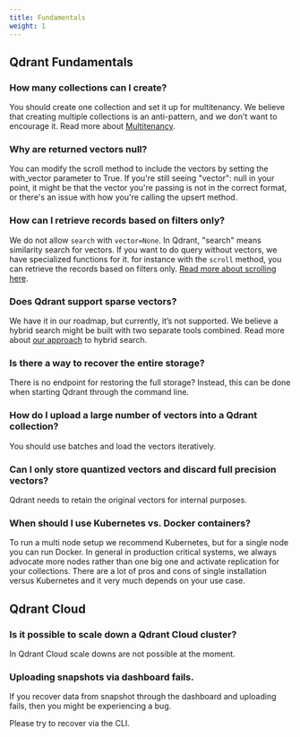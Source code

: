 ```yaml
---
title: Fundamentals
weight: 1
---
```


## Qdrant Fundamentals

### How many collections can I create?

You should create one collection and set it up for multitenancy. We believe that creating multiple collections is an anti-pattern, and we don't want to encourage it. Read more about [Multitenancy](../../tutorials/multiple-partitions/).

### Why are returned vectors null?

You can modify the scroll method to include the vectors by setting the with_vector parameter to True. If you're still seeing "vector": null in your point, it might be that the vector you're passing is not in the correct format, or there's an issue with how you're calling the upsert method.

### How can I retrieve records based on filters only?

We do not allow `search`  with `vector=None`. In Qdrant, "search" means similarity search for vectors. If you want to do query without vectors, we have specialized functions for it. for instance with the `scroll` method, you can retrieve the records based on filters only. [Read more about scrolling here](../../concepts/points/#scroll-points).

### Does Qdrant support sparse vectors?

We have it in our roadmap, but currently, it’s not supported. We believe a hybrid search might be built with two separate tools combined. Read more about [our approach](../../../articles/hybrid-search/) to hybrid search.  

### Is there a way to recover the entire storage?

There is no endpoint for restoring the full storage?
Instead, this can be done when starting Qdrant through the command line.

### How do I upload a large number of vectors into a Qdrant collection?

You should use batches and load the vectors iteratively. 

### Can I only store quantized vectors and discard full precision vectors? 

Qdrant needs to retain the original vectors for internal purposes.

### When should I use Kubernetes vs. Docker containers?

To run a multi node setup we recommend Kubernetes, but for a single node you can run Docker.  In general in production critical systems, we always advocate more nodes rather than one big one and activate replication for your collections. There are a lot of pros and cons of single installation versus Kubernetes and it very much depends on your use case.

## Qdrant Cloud

### Is it possible to scale down a Qdrant Cloud cluster?

In Qdrant Cloud scale downs are not possible at the moment.

### Uploading snapshots via dashboard fails. 

If you recover data from snapshot through the dashboard and uploading fails, then you might be experiencing a bug.

Please try to recover via the CLI.

